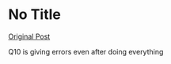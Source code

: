 # No Title

[Original Post](https://discourse.onlinedegree.iitm.ac.in/t/165959/367)

<p>Q10 is giving errors even after doing everything</p>